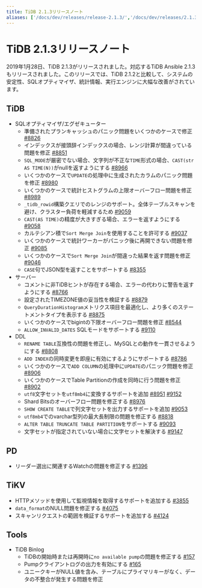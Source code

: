 ```yaml
---
title: TiDB 2.1.3リリースノート
aliases: ['/docs/dev/releases/release-2.1.3/','/docs/dev/releases/2.1.3/']
---
```


# TiDB 2.1.3リリースノート

2019年1月28日、TiDB 2.1.3がリリースされました。対応するTiDB Ansible 2.1.3もリリースされました。このリリースでは、TiDB 2.1.2と比較して、システムの安定性、SQLオプティマイザ、統計情報、実行エンジンに大幅な改善がされています。

## TiDB

+ SQLオプティマイザ/エグゼキューター
    - 準備されたプランキャッシュのパニック問題をいくつかのケースで修正 [#8826](https://github.com/pingcap/tidb/pull/8826)
    - インデックスが接頭辞インデックスの場合、レンジ計算が間違っている問題を修正 [#8851](https://github.com/pingcap/tidb/pull/8851)
    - `SQL_MODE`が厳密でない場合、文字列が不正な`TIME`形式の場合、`CAST(str AS TIME(N))`がnullを返すようにする [#8966](https://github.com/pingcap/tidb/pull/8966)
    - いくつかのケースで`UPDATE`の処理中に生成されたカラムのパニック問題を修正 [#8980](https://github.com/pingcap/tidb/pull/8980)
    - いくつかのケースで統計ヒストグラムの上限オーバーフロー問題を修正 [#8989](https://github.com/pingcap/tidb/pull/8989)
    - `_tidb_rowid`構築クエリでのレンジのサポート。全体テーブルスキャンを避け、クラスター負荷を軽減するため [#9059](https://github.com/pingcap/tidb/pull/9059)
    - `CAST(AS TIME)`の精度が大きすぎる場合、エラーを返すようにする [#9058](https://github.com/pingcap/tidb/pull/9058)
    - カルテシアン積で`Sort Merge Join`を使用することを許可する [#9037](https://github.com/pingcap/tidb/pull/9037)
    - いくつかのケースで統計ワーカーがパニック後に再開できない問題を修正 [#9085](https://github.com/pingcap/tidb/pull/9085)
    - いくつかのケースで`Sort Merge Join`が間違った結果を返す問題を修正 [#9046](https://github.com/pingcap/tidb/pull/9046)
    - `CASE`句でJSON型を返すことをサポートする [#8355](https://github.com/pingcap/tidb/pull/8355)
+ サーバー
    - コメントに非TiDBヒントが存在する場合、エラーの代わりに警告を返すようにする [#8766](https://github.com/pingcap/tidb/pull/8766)
    - 設定されたTIMEZONE値の妥当性を検証する [#8879](https://github.com/pingcap/tidb/pull/8879)
    - `QueryDurationHistogram`メトリクス項目を最適化し、より多くのステートメントタイプを表示する [#8875](https://github.com/pingcap/tidb/pull/8875)
    - いくつかのケースでbigintの下限オーバーフロー問題を修正 [#8544](https://github.com/pingcap/tidb/pull/8544)
    - `ALLOW_INVALID_DATES` SQLモードをサポートする [#9110](https://github.com/pingcap/tidb/pull/9110)
+ DDL
    - `RENAME TABLE`互換性の問題を修正し、MySQLとの動作を一貫させるようにする [#8808](https://github.com/pingcap/tidb/pull/8808)
    - `ADD INDEX`の同時変更を即座に有効にするようにサポートする [#8786](https://github.com/pingcap/tidb/pull/8786)
    - いくつかのケースで`ADD COLUMN`の処理中に`UPDATE`のパニック問題を修正 [#8906](https://github.com/pingcap/tidb/pull/8906)
    - いくつかのケースでTable Partitionの作成を同時に行う問題を修正 [#8902](https://github.com/pingcap/tidb/pull/8902)
    - `utf8`文字セットを`utf8mb4`に変換するサポートを追加 [#8951](https://github.com/pingcap/tidb/pull/8951) [#9152](https://github.com/pingcap/tidb/pull/9152)
    - Shard Bitsのオーバーフロー問題を修正する [#8976](https://github.com/pingcap/tidb/pull/8976)
    - `SHOW CREATE TABLE`で列文字セットを出力するサポートを追加 [#9053](https://github.com/pingcap/tidb/pull/9053)
    - `utf8mb4`でのvarchar型列の最大長制限の問題を修正する [#8818](https://github.com/pingcap/tidb/pull/8818)
    - `ALTER TABLE TRUNCATE TABLE PARTITION`をサポートする [#9093](https://github.com/pingcap/tidb/pull/9093)
    - 文字セットが指定されていない場合に文字セットを解決する [#9147](https://github.com/pingcap/tidb/pull/9147)

## PD

- リーダー選出に関連するWatchの問題を修正する [#1396](https://github.com/pingcap/pd/pull/1396)

## TiKV

- HTTPメソッドを使用して監視情報を取得するサポートを追加する [#3855](https://github.com/tikv/tikv/pull/3855)
- `data_format`のNULL問題を修正する [#4075](https://github.com/tikv/tikv/pull/4075)
- スキャンリクエストの範囲を検証するサポートを追加する [#4124](https://github.com/tikv/tikv/pull/4124)

## Tools

+ TiDB Binlog
    - TiDBの開始時または再開時に`no available pump`の問題を修正する [#157](https://github.com/pingcap/tidb-tools/pull/158)
    - Pumpクライアントログの出力を有効にする [#165](https://github.com/pingcap/tidb-tools/pull/165)
    - ユニークキーがNULL値を含み、テーブルにプライマリキーがなく、データの不整合が発生する問題を修正
